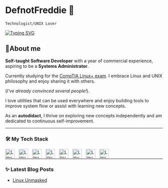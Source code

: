 # DefnotFreddie 🎩
`Technologist/UNIX Lover`

[![Typing SVG](https://readme-typing-svg.demolab.com?font=JetBrains+Mono&weight=600&duration=4500&pause=1000&color=B05DBBFB&random=false&width=435&lines=Shaping+Systems+One+Line+at+a+Time;Prefer+stability+and+portability+;Autodidact)](https://git.io/typing-svg)

## 🐧About me
**Self-taught Software Developer** with a year of commercial experience, aspiring to be a **Systems Administrator**.

Currently studying for the [CompTIA Linux+ exam](https://www.comptia.org/certifications/linux).
I embrace Linux and UNIX philosophy and enjoy sharing it with others. 

(*I've already convinced several people!*).

I love utilities that can be used everywhere and enjoy building tools to improve system flow or assist with learning new concepts.


As an **autodidact**, I thrive on exploring new concepts independently and am dedicated to continuous self-improvement.



---

### 🛠️ My Tech Stack
<img align="left" alt="Linux" width="30px" style="padding-right: 10px;" src="https://cdn.jsdelivr.net/gh/devicons/devicon@latest/icons/linux/linux-original.svg" /> 
<img align="left" alt="Linux" width="30px" style="padding-right: 10px;" src="https://cdn.jsdelivr.net/gh/devicons/devicon@latest/icons/nixos/nixos-original.svg" />
<img align="left" alt="Linux" width="30px" style="padding-right: 10px;" src="https://cdn.jsdelivr.net/gh/devicons/devicon@latest/icons/docker/docker-plain-wordmark.svg" /> 
<img align="left" alt="Linux" width="30px" style="padding-right: 10px;" src="https://cdn.jsdelivr.net/gh/devicons/devicon@latest/icons/go/go-original.svg" /> 
<img align="left" alt="Linux" width="30px" style="padding-right: 10px;" src="https://cdn.jsdelivr.net/gh/devicons/devicon@latest/icons/python/python-original.svg" />
<img align="left" alt="Linux" width="30px" style="padding-right: 10px;" src="https://cdn.jsdelivr.net/gh/devicons/devicon@latest/icons/vim/vim-original.svg" /> 
<img align="left" alt="Linux" width="30px" style="padding-right: 10px;" src="https://cdn.jsdelivr.net/gh/devicons/devicon@latest/icons/bash/bash-original.svg" /> 
<img align="left" alt="Linux" width="30px" style="padding-right: 10px;" src="https://cdn.jsdelivr.net/gh/devicons/devicon@latest/icons/svelte/svelte-original.svg" />

<br />
 
--- 
### ✨ Latest Blog Posts

- [Linux Unmasked](https://defnotfreddie.com/blog/linux_unmasked.md)
